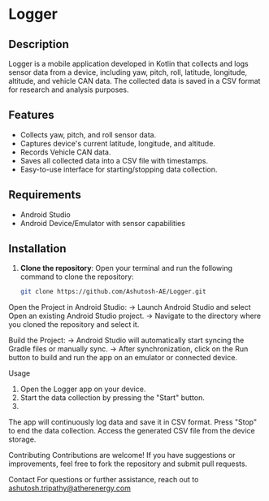 # Logger

## Description
Logger is a mobile application developed in Kotlin that collects and logs sensor data from a device, including yaw, pitch, roll, latitude, longitude, altitude, and vehicle CAN data.
The collected data is saved in a CSV format for research and analysis purposes.

## Features
- Collects yaw, pitch, and roll sensor data.
- Captures device's current latitude, longitude, and altitude.
- Records Vehicle CAN data.
- Saves all collected data into a CSV file with timestamps.
- Easy-to-use interface for starting/stopping data collection.

## Requirements
- Android Studio
- Android Device/Emulator with sensor capabilities 

## Installation

1. **Clone the repository**: 
   Open your terminal and run the following command to clone the repository:
   ```bash 
   git clone https://github.com/Ashutosh-AE/Logger.git

   
Open the Project in Android Studio:
-> Launch Android Studio and select Open an existing Android Studio project.
-> Navigate to the directory where you cloned the repository and select it.

Build the Project:
-> Android Studio will automatically start syncing the Gradle files or manually sync.
-> After synchronization, click on the Run button to build and run the app on an emulator or connected device.

Usage
1) Open the Logger app on your device.
2) Start the data collection by pressing the "Start" button.
3) 
The app will continuously log data and save it in CSV format.
Press "Stop" to end the data collection.
Access the generated CSV file from the device storage.

Contributing
Contributions are welcome! If you have suggestions or improvements, feel free to fork the repository and submit pull requests.

Contact
For questions or further assistance, reach out to ashutosh.tripathy@atherenergy.com
